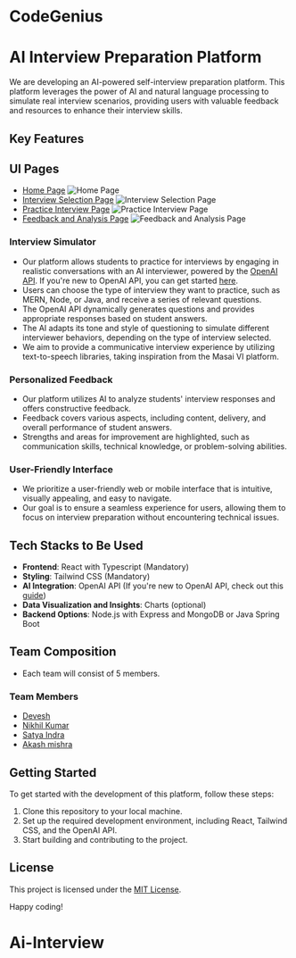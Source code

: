 # CodeGenius
# AI Interview Preparation Platform

We are developing an AI-powered self-interview preparation platform. This platform leverages the power of AI and natural language processing to simulate real interview scenarios, providing users with valuable feedback and resources to enhance their interview skills.

## Key Features
## UI Pages

- [Home Page](ui_pages/homepage.jpeg)
![Home Page](ui_pages/homepage.jpeg)
- [Interview Selection Page](ui_pages/interview_selection.jpeg)
![Interview Selection Page](ui_pages/interview_selection.jpeg)
- [Practice Interview Page](ui_pages/progress.jpeg)
![Practice Interview Page](ui_pages/progress.jpeg)
- [Feedback and Analysis Page](ui_pages/feedback.jpeg)
![Feedback and Analysis Page](ui_pages/feedback.jpeg)

### Interview Simulator

- Our platform allows students to practice for interviews by engaging in realistic conversations with an AI interviewer, powered by the [OpenAI API](https://openai.com/product#made-for-developers). If you're new to OpenAI API, you can get started [here](https://www.builder.io/blog/stream-ai-javascript).
- Users can choose the type of interview they want to practice, such as MERN, Node, or Java, and receive a series of relevant questions.
- The OpenAI API dynamically generates questions and provides appropriate responses based on student answers.
- The AI adapts its tone and style of questioning to simulate different interviewer behaviors, depending on the type of interview selected.
- We aim to provide a communicative interview experience by utilizing text-to-speech libraries, taking inspiration from the Masai VI platform.

### Personalized Feedback

- Our platform utilizes AI to analyze students' interview responses and offers constructive feedback.
- Feedback covers various aspects, including content, delivery, and overall performance of student answers.
- Strengths and areas for improvement are highlighted, such as communication skills, technical knowledge, or problem-solving abilities.

### User-Friendly Interface

- We prioritize a user-friendly web or mobile interface that is intuitive, visually appealing, and easy to navigate.
- Our goal is to ensure a seamless experience for users, allowing them to focus on interview preparation without encountering technical issues.

## Tech Stacks to Be Used

- **Frontend**: React with Typescript (Mandatory)
- **Styling**: Tailwind CSS (Mandatory)
- **AI Integration**: OpenAI API (If you're new to OpenAI API, check out this [guide](https://www.builder.io/blog/stream-ai-javascript))
- **Data Visualization and Insights**: Charts (optional)
- **Backend Options**: Node.js with Express and MongoDB or Java Spring Boot

## Team Composition

- Each team will consist of 5 members.

### Team Members

- [Devesh](https://github.com/member1)
- [Nikhil Kumar](https://github.com/member2)
- [Satya Indra](https://github.com/member3)
- [Akash mishra](https://github.com/member3)

## Getting Started

To get started with the development of this platform, follow these steps:

1. Clone this repository to your local machine.
2. Set up the required development environment, including React, Tailwind CSS, and the OpenAI API.
3. Start building and contributing to the project.

## License

This project is licensed under the [MIT License](LICENSE).

Happy coding!
# Ai-Interview
